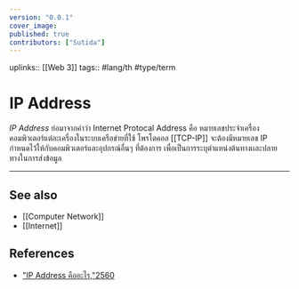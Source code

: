 ```yaml
---
version: "0.0.1"
cover_image:
published: true
contributors: ["Sutida"]
---
```

uplinks:: [[Web 3]]
tags:: #lang/th #type/term

# IP Address
 *IP Address* ย่อมาจากคำว่า Internet Protocal Address คือ หมายเลขประจำเครื่องคอมพิวเตอร์แต่ละเครื่องในระบบเครือข่ายที่ใช้ โพรโตคอล [[TCP-IP]] จะต้องมีหมายเลข IP กำหนดไว้ให้กับคอมพิวเตอร์และอุปกรณ์อื่นๆ ที่ต้องการ เพื่อเป็นการระบุตำแหน่งต้นทางเเละปลายทางในการส่งข้อมูล
 
---
## See also
- [[Computer Network]]
- [[Internet]]
## References
- ["IP Address คืออะไร,"2560](https://www.mindphp.com/คู่มือ/73-คืออะไร/2071-ip-address-คืออะไร.html)
